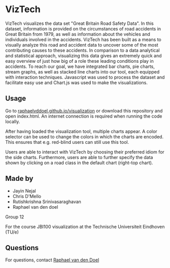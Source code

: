 # VizTech
VizTech visualizes the data set "Great Britain Road Safety Data". In this dataset, information is provided on the circumstances of road accidents in Great Britain from 1979, as well as information about the vehicles and individuals involved in the accidents. VizTech has been built as a means to visually analyze this road and accident data to uncover some of the most contributing causes to these accidents. In comparison to a data analytical and statistical approach, visualizing this data gives an extremely quick and easy overview of just how big of a role these leading conditions play in accidents. To reach our goal, we have integrated bar charts, pie charts, stream graphs, as well as stacked line charts into our tool, each equipped with interaction techniques. Javascript was used to process the dataset and facilitate easy use and Chart.js was used to make the visualizations.
## Usage
Go to [raphaelvddoel.github.io/visualization](https://raphaelvddoel.github.io/visualization) or download this repository and open index.html. An internet connection is required when running the code locally.

After having loaded the visualization tool, multiple charts appear. A color selector can be used to change the colors in which the charts are encoded. This ensures that e.g. red-blind users can still use this tool.

Users are able to interact with VizTech by choosing their preferred idiom for the side charts. Furthermore, users are able to further specify the data shown by clicking on a road class in the default chart (right-top chart).
## Made by
- Jayin Nejal
- Chris D'Mello
- Rutishkrishna Srinivasaraghavan
- Raphael van den doel

Group 12

For the course JBI100 visualization at the Technische Universiteit Eindhoven (TU/e)

## Questions
For questions, contact [Raphael van den Doel](mailto:r.a.v.d.doel@student.tue.nl)